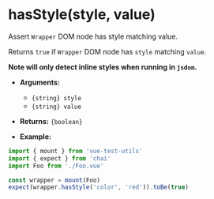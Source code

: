 # hasStyle(style, value)

Assert `Wrapper` DOM node has style matching value.

Returns `true` if `Wrapper` DOM node has `style` matching `value`.

**Note will only detect inline styles when running in `jsdom`.**

- **Arguments:**
  - `{string} style`
  - `{string} value`

- **Returns:** `{boolean}`

- **Example:**

```js
import { mount } from 'vue-test-utils'
import { expect } from 'chai'
import Foo from './Foo.vue'

const wrapper = mount(Foo)
expect(wrapper.hasStyle('color', 'red')).toBe(true)
```
